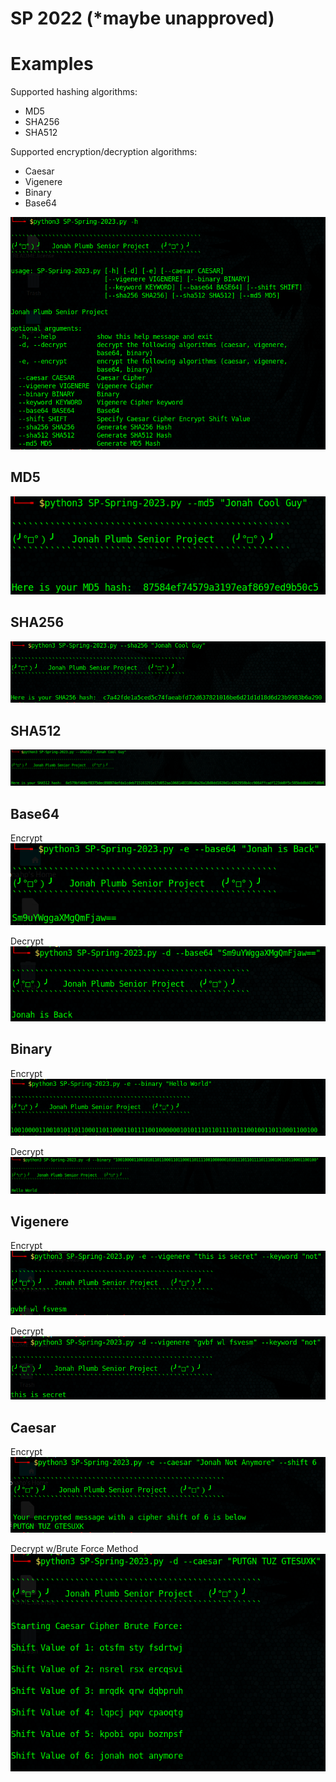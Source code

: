 # SP 2022 (*maybe unapproved)

# Examples
Supported hashing algorithms: 
- MD5
- SHA256
- SHA512 <br>

Supported encryption/decryption algorithms:
- Caesar
- Vigenere
- Binary
- Base64<br>

![tac-h](./images/tac-h.PNG)
</br>

## MD5 
![md5](./images/md5.PNG)
</br>

## SHA256
![SHA256](./images/sha256.PNG)
</br>

## SHA512 
![SHA512](./images/sha512.PNG)
</br>

## Base64
Encrypt <br>
![base64e](./images/base64-encrypt.PNG)
</br>

Decrypt <br>
![base64d](./images/base64-decrypt.PNG)
</br>

## Binary
Encrypt <br>
![bine](./images/binary-encrypt.PNG)
</br>

Decrypt <br>
![bind](./images/binary-decrypt.PNG)
</br>

## Vigenere
Encrypt <br>
![vege](./images/vigenere-encrypt.PNG)
</br>

Decrypt <br>
![vegd](./images/vigenere-decrypt.PNG)
</br>

## Caesar
Encrypt <br>
![caesar](./images/caesar-encrypt.PNG)
</br>

Decrypt w/Brute Force Method <br>
![brute](./images/caesar-brute.PNG)
</br>





